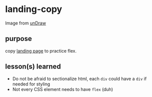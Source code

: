 # landing-copy
Image from [unDraw](https://undraw.co/)

## purpose
copy [landing page](./img/reference.png) to practice flex.

## lesson(s) learned
- Do not be afraid to sectionalize html, each `div` could have a `div` if needed for styling
- Not every CSS element needs to have `flex` (duh)